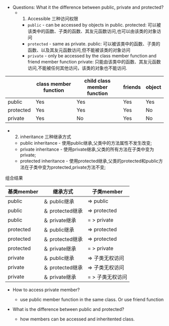 * Questions: What it the difference between public, private and protected?  
   * 1) Accessible 三种访问权限
       * `public` - can be accessed by objects in public. protected: 可以被该类中的函数、子类的函数、其友元函数访问,也可以由该类的对象访问 
       * `protected` - same as private. public: 
       可以被该类中的函数、子类的函数、以及其友元函数访问,但不能被该类的对象访问
       * `private` - only be accessed by the class member function and friend member function private: 
       只能由该类中的函数、其友元函数访问,不能被任何其他访问，该类的对象也不能访问. 

|          |class member function| child class member function|     friends    |      object      | 
|----------|---------------------|----------------------------|----------------|------------------|
|public    | Yes                 | Yes                        |Yes             |      Yes         |
|protected | Yes                 | Yes                        |Yes             |      No          |
|private   | Yes                 | No                         |Yes             |      No          |

* 2) inheritance  三种继承方式  
    * public inheritance - 
    使用public继承,父类中的方法属性不发生改变;
    * private inheritance -
    使用private继承,父类的所有方法在子类中变为private; 
    * protected inheritance - 
    使用protected继承,父类的protected和public方法在子类中变为protected,private方法不变; 

组合结果

|基类member |继承方式 |子类member|
|-----------------|-----------|---------|
|public |＆ public继承 |=> public|
|public |＆ protected继承| => protected|
|public |＆ private继承 |= > private|
|protected |＆ public继承 |=> protected|
|protected |＆ protected继承 |=> protected|
|protected |＆ private继承 |= > private|
|private |＆ public继承 |=> 子类无权访问|
|private |＆ protected继承 |=> 子类无权访问|
|private |＆ private继承 |= > 子类无权访问|

* How to access private member?
  * use public member function in the same class. Or use friend function 

* What is the difference between public and protected?
  * how members can be accessed and inheritented class.
